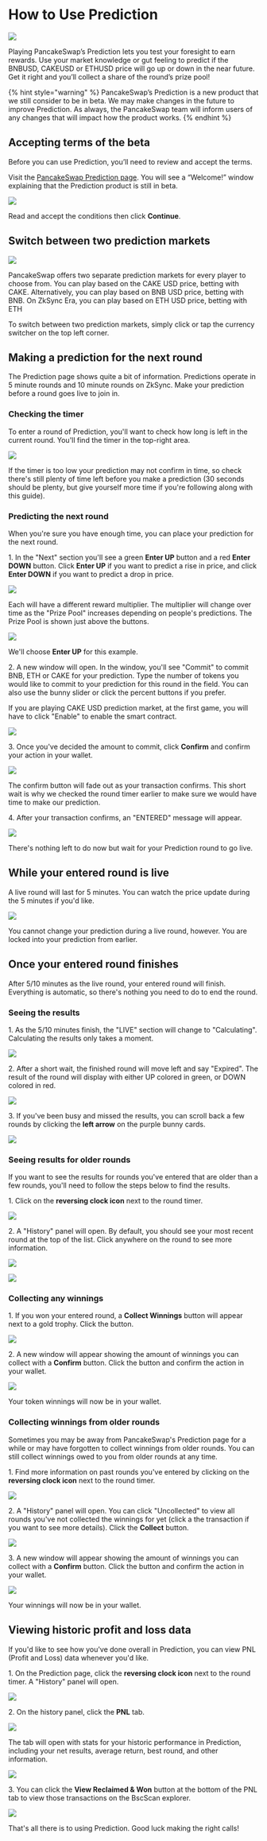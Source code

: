# How to Use Prediction

![](../../.gitbook/assets/how-to-porediction-header.png)

Playing PancakeSwap’s Prediction lets you test your foresight to earn rewards. Use your market knowledge or gut feeling to predict if the BNBUSD, CAKEUSD or ETHUSD price will go up or down in the near future. Get it right and you’ll collect a share of the round’s prize pool!

{% hint style="warning" %}
PancakeSwap’s Prediction is a new product that we still consider to be in beta. We may make changes in the future to improve Prediction. As always, the PancakeSwap team will inform users of any changes that will impact how the product works.
{% endhint %}

## Accepting terms of the beta

Before you can use Prediction, you’ll need to review and accept the terms.

Visit the [PancakeSwap Prediction page](https://pancakeswap.finance/prediction). You will see a “Welcome!” window explaining that the Prediction product is still in beta.

![](../../.gitbook/assets/1-how-to-use-predictions.png)

Read and accept the conditions then click **Continue**.

## Switch between two prediction markets

![](<../../.gitbook/assets/MBP4-2022.06.27-114859-Google Chrome-Prediction  PancakeSwap - $3.405.gif>)

PancakeSwap offers two separate prediction markets for every player to choose from. You can play based on the CAKE USD price, betting with CAKE. Alternatively, you can play based on BNB USD price, betting with BNB. On ZkSync Era, you can play based on ETH USD price, betting with ETH

To switch between two prediction markets, simply click or tap the currency switcher on the top left corner.

## Making a prediction for the next round

The Prediction page shows quite a bit of information. Predictions operate in 5 minute rounds and 10 minute rounds on ZkSync. Make your prediction before a round goes live to join in.

### Checking the timer

To enter a round of Prediction, you'll want to check how long is left in the current round. You'll find the timer in the top-right area.

![](<../../.gitbook/assets/image (41).png>)

If the timer is too low your prediction may not confirm in time, so check there's still plenty of time left before you make a prediction (30 seconds should be plenty, but give yourself more time if you're following along with this guide).

### Predicting the next round

When you're sure you have enough time, you can place your prediction for the next round.

1\. In the "Next" section you'll see a green **Enter UP** button and a red **Enter DOWN** button. Click **Enter UP** if you want to predict a rise in price, and click **Enter DOWN** if you want to predict a drop in price.

![](<../../.gitbook/assets/image (43) (1).png>)

Each will have a different reward multiplier. The multiplier will change over time as the "Prize Pool" increases depending on people's predictions. The Prize Pool is shown just above the buttons.

![](<../../.gitbook/assets/image (45) (2).png>)

We'll choose **Enter UP** for this example.

2\. A new window will open. In the window, you'll see "Commit" to commit BNB, ETH or CAKE for your prediction. Type the number of tokens you would like to commit to your prediction for this round in the field. You can also use the bunny slider or click the percent buttons if you prefer.

If you are playing CAKE USD prediction market, at the first game, you will have to click "Enable" to enable the smart contract.

![](<../../.gitbook/assets/image (44).png>)

3\. Once you've decided the amount to commit, click **Confirm** and confirm your action in your wallet.

![](<../../.gitbook/assets/image (46) (1).png>)

The confirm button will fade out as your transaction confirms. This short wait is why we checked the round timer earlier to make sure we would have time to make our prediction.

4\. After your transaction confirms, an "ENTERED" message will appear.

![](<../../.gitbook/assets/image (47) (1).png>)

There's nothing left to do now but wait for your Prediction round to go live.

## While your entered round is live

A live round will last for 5 minutes. You can watch the price update during the 5 minutes if you'd like.&#x20;

![](<../../.gitbook/assets/image (48).png>)

You cannot change your prediction during a live round, however. You are locked into your prediction from earlier.

## Once your entered round finishes

After 5/10 minutes as the live round, your entered round will finish. Everything is automatic, so there's nothing you need to do to end the round.

### Seeing the results

1\. As the 5/10 minutes finish, the "LIVE" section will change to "Calculating". Calculating the results only takes a moment.

![](<../../.gitbook/assets/image (49) (1).png>)

2\. After a short wait, the finished round will move left and say "Expired". The result of the round will display with either UP colored in green, or DOWN colored in red.

![](<../../.gitbook/assets/image (51) (1).png>)

3\. If you've been busy and missed the results, you can scroll back a few rounds by clicking the **left arrow** on the purple bunny cards.

![](<../../.gitbook/assets/image (53).png>)

### Seeing results for older rounds

If you want to see the results for rounds you've entered that are older than a few rounds, you'll need to follow the steps below to find the results.

1\. Click on the **reversing clock icon** next to the round timer.

![](<../../.gitbook/assets/image (54).png>)

2\. A "History" panel will open. By default, you should see your most recent round at the top of the list. Click anywhere on the round to see more information.

![](<../../.gitbook/assets/image (56) (1).png>)

![](<../../.gitbook/assets/image (57).png>)

### Collecting any winnings

1\. If you won your entered round, a **Collect Winnings** button will appear next to a gold trophy. Click the button.

![](<../../.gitbook/assets/image (50) (1).png>)

2\. A new window will appear showing the amount of winnings you can collect with a **Confirm** button. Click the button and confirm the action in your wallet.

![](<../../.gitbook/assets/image (52) (1).png>)

Your token winnings will now be in your wallet.

### Collecting winnings from older rounds

Sometimes you may be away from PancakeSwap's Prediction page for a while or may have forgotten to collect winnings from older rounds. You can still collect winnings owed to you from older rounds at any time.

1\. Find more information on past rounds you've entered by clicking on the **reversing clock icon** next to the round timer.

![](<../../.gitbook/assets/image (54).png>)

2\. A "History" panel will open. You can click "Uncollected" to view all rounds you've not collected the winnings for yet (click a the transaction if you want to see more details). Click the **Collect** button.

![](<../../.gitbook/assets/image (61).png>)

3\. A new window will appear showing the amount of winnings you can collect with a **Confirm** button. Click the button and confirm the action in your wallet.

![](<../../.gitbook/assets/image (52) (1).png>)

Your winnings will now be in your wallet.

## Viewing historic profit and loss data

If you'd like to see how you've done overall in Prediction, you can view PNL (Profit and Loss) data whenever you'd like.

1\. On the Prediction page, click the **reversing clock icon** next to the round timer. A "History" panel will open.

![](<../../.gitbook/assets/image (54).png>)

2\. On the history panel, click the **PNL** tab.

![](<../../.gitbook/assets/image (62) (1).png>)

The tab will open with stats for your historic performance in Prediction, including your net results, average return, best round, and other information.

![](<../../.gitbook/assets/image (64).png>)

3\. You can click the **View Reclaimed & Won** button at the bottom of the PNL tab to view those transactions on the BscScan explorer.

![](<../../.gitbook/assets/image (63).png>)

That's all there is to using Prediction. Good luck making the right calls!



&#x20;
